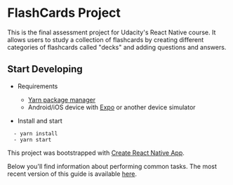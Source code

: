 # FlashCards Project

This is the final assessment project for Udacity's React Native course. It allows users to study a collection of flashcards by creating different categories of flashcards called "decks" and adding questions and answers.

## Start Developing

* Requirements
  - [Yarn package manager](https://yarnpkg.com/en/docs/install)
  - Android/iOS device with [Expo](https://expo.io/tools) or another device simulator

* Install and start
```
  - yarn install
  - yarn start
```

This project was bootstrapped with [Create React Native App](https://github.com/react-community/create-react-native-app).

Below you'll find information about performing common tasks. The most recent version of this guide is available [here](https://github.com/react-community/create-react-native-app/blob/master/react-native-scripts/template/README.md).
